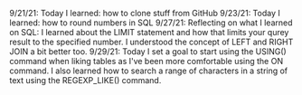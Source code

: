 9/21/21:
Today I learned: how to clone stuff from GitHub
9/23/21:
Today I learned: how to round numbers in SQL
9/27/21:
Reflecting on what I learned on SQL: I learned about the LIMIT statement and how that limits your qurey result to the specified number.  I understood the concept of LEFT and RIGHT JOIN a bit better too.
9/29/21:
Today I set a goal to start using the USING() command when liking tables as I've been more comfortable using the ON command.
I also learned how to search a range of characters in a string of text using the REGEXP_LIKE() command.
